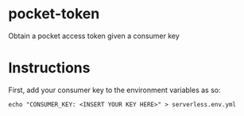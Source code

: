 # pocket-token
Obtain a pocket access token given a consumer key

# Instructions
First, add your consumer key to the environment variables as so:
```
echo "CONSUMER_KEY: <INSERT YOUR KEY HERE>" > serverless.env.yml
```